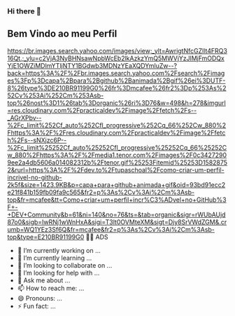 ### Hi there 👋
## Bem Vindo ao meu Perfil

https://br.images.search.yahoo.com/images/view;_ylt=AwrigtNfcGZllt4FRQ316Qt.;_ylu=c2VjA3NyBHNsawNpbWcEb2lkAzkzYmQ5MWVjYzJlMjFmODQxYjE1OWZiMDlmYTljNTY1BGdwb3MDNzYEaXQDYmluZw--?back=https%3A%2F%2Fbr.images.search.yahoo.com%2Fsearch%2Fimages%3Fp%3Dcapa%2Bpara%2Bgithub%2Banimada%2Bgif%26ei%3DUTF-8%26type%3DE210BR91199G0%26fr%3Dmcafee%26fr2%3Dp%253As%252Cv%253Ai%252Cm%253Asb-top%26nost%3D1%26tab%3Dorganic%26ri%3D76&w=498&h=278&imgurl=res.cloudinary.com%2Fpracticaldev%2Fimage%2Ffetch%2Fs--_AGrXPbv--%2Fc_limit%252Cf_auto%252Cfl_progressive%252Cq_66%252Cw_880%2Fhttps%3A%2F%2Fres.cloudinary.com%2Fpracticaldev%2Fimage%2Ffetch%2Fs--sNXjzc6P--%2Fc_limit%25252Cf_auto%25252Cfl_progressive%25252Cq_66%25252Cw_880%2Fhttps%3A%2F%2Fmedia1.tenor.com%2Fimages%2F0c34272909ee2a4db5606a014082312b%2Ftenor.gif%25253Fitemid%25253D15828752&rurl=https%3A%2F%2Fdev.to%2Ftupaschoal%2Fcomo-criar-um-perfil-incrivel-no-github-2k5f&size=1423.9KB&p=capa+para+github+animada+gif&oid=93bd91ecc2e21f841b159fb09fa9c565&fr2=p%3As%2Cv%3Ai%2Cm%3Asb-top&fr=mcafee&tt=Como+criar+um+perfil+incr%C3%ADvel+no+GitHub%3F+-+DEV+Community&b=61&ni=140&no=76&ts=&tab=organic&sigr=rWUbAUjd87o0&sigb=IwRNj1wWnHxA&sigi=T3lt0OVMteXM&sigt=Djy8SrVWdZGM&.crumb=WQ1YEz3Sf6Q&fr=mcafee&fr2=p%3As%2Cv%3Ai%2Cm%3Asb-top&type=E210BR91199G0
👨‍🎓 ADS

- 🔭 I’m currently working on ...
- 🌱 I’m currently learning ...
- 👯 I’m looking to collaborate on ...
- 🤔 I’m looking for help with ...
- 💬 Ask me about ...
- 📫 How to reach me: ...
- 😄 Pronouns: ...
- ⚡ Fun fact: ...
